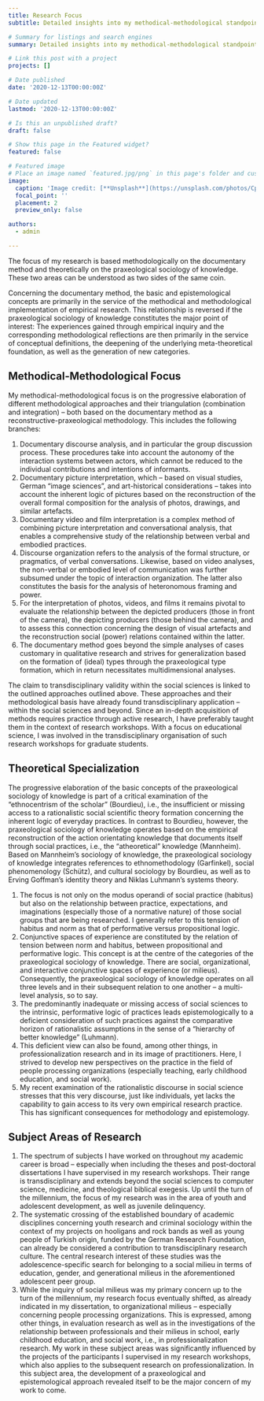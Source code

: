 ```yaml
---
title: Research Focus
subtitle: Detailed insights into my methodical-methodological standpoint, my theoretical specialization, and the empirical subject areas of my research.

# Summary for listings and search engines
summary: Detailed insights into my methodical-methodological standpoint, my theoretical specialization, and the empirical subject areas of my research.

# Link this post with a project
projects: []

# Date published
date: '2020-12-13T00:00:00Z'

# Date updated
lastmod: '2020-12-13T00:00:00Z'

# Is this an unpublished draft?
draft: false

# Show this page in the Featured widget?
featured: false

# Featured image
# Place an image named `featured.jpg/png` in this page's folder and customize its options here.
image:
  caption: 'Image credit: [**Unsplash**](https://unsplash.com/photos/CpkOjOcXdUY)'
  focal_point: ''
  placement: 2
  preview_only: false

authors:
  - admin

---
```


The focus of my research is based methodologically on the documentary method and theoretically on the praxeological sociology of knowledge. These two areas can be understood as two sides of the same coin.

Concerning the documentary method, the basic and epistemological concepts are primarily in the service of the methodical and methodological implementation of empirical research. This relationship is reversed if the praxeological sociology of knowledge constitutes the major point of interest: The experiences gained through empirical inquiry and the corresponding methodological reflections are then primarily in the service of conceptual definitions, the deepening of the underlying meta-theoretical foundation, as well as the generation of new categories.

## Methodical-Methodological Focus

My methodical-methodological focus is on the progressive elaboration of different methodological approaches and their triangulation (combination and integration) – both based on the documentary method as a reconstructive-praxeological methodology. This includes the following branches:

  1. Documentary discourse analysis, and in particular the group discussion process. These procedures take into account the autonomy of the interaction systems between actors, which cannot be reduced to the individual contributions and intentions of informants.
  2. Documentary picture interpretation, which – based on visual studies, German “image sciences”, and art-historical considerations – takes into account the inherent logic of pictures based on the reconstruction of the overall formal composition for the analysis of photos, drawings, and similar artefacts.
  3. Documentary video and film interpretation is a complex method of combining picture interpretation and conversational analysis, that enables a comprehensive study of the relationship between verbal and embodied practices.
  4. Discourse organization refers to the analysis of the formal structure, or pragmatics, of verbal conversations. Likewise, based on video analyses, the non-verbal or embodied level of communication was further subsumed under the topic of interaction organization. The latter also constitutes the basis for the analysis of heteronomous framing and power.
  5. For the interpretation of photos, videos, and films it remains pivotal to evaluate the relationship between the depicted producers (those in front of the camera), the depicting producers (those behind the camera), and to assess this connection concerning the design of visual artefacts and the reconstruction social (power) relations contained within the latter.
  6. The documentary method goes beyond the simple analyses of cases customary in qualitative research and strives for generalization based on the formation of (ideal) types through the praxeological type formation, which in return necessitates multidimensional analyses.

The claim to transdisciplinary validity within the social sciences is linked to the outlined approaches outlined above. These approaches and their methodological basis have already found transdisciplinary application – within the social sciences and beyond. Since an in-depth acquisition of methods requires practice through active research, I have preferably taught them in the context of research workshops. With a focus on educational science, I was involved in the transdisciplinary organisation of such research workshops for graduate students.

## Theoretical Specialization

The progressive elaboration of the basic concepts of the praxeological sociology of knowledge is part of a critical examination of the “ethnocentrism of the scholar” (Bourdieu), i.e., the insufficient or missing access to a rationalistic social scientific theory formation concerning the inherent logic of everyday practices. In contrast to Bourdieu, however, the praxeological sociology of knowledge operates based on the empirical reconstruction of the action orientating knowledge that documents itself through social practices, i.e., the “atheoretical” knowledge (Mannheim). Based on Mannheim’s sociology of knowledge, the praxeological sociology of knowledge integrates references to ethnomethodology (Garfinkel), social phenomenology (Schütz), and cultural sociology by Bourdieu, as well as to Erving Goffman’s identity theory and Niklas Luhmann’s systems theory.

  1. The focus is not only on the modus operandi of social practice (habitus) but also on the relationship between practice, expectations, and imaginations (especially those of a normative nature) of those social groups that are being researched. I generally refer to this tension of habitus and norm as that of performative versus propositional logic.
  2. Conjunctive spaces of experience are constituted by the relation of tension between norm and habitus, between propositional and performative logic. This concept is at the centre of the categories of the praxeological sociology of knowledge. There are social, organizational, and interactive conjunctive spaces of experience (or milieus). Consequently, the praxeological sociology of knowledge operates on all three levels and in their subsequent relation to one another – a multi-level analysis, so to say.
  3.	The predominantly inadequate or missing access of social sciences to the intrinsic, performative logic of practices leads epistemologically to a deficient consideration of such practices against the comparative horizon of rationalistic assumptions in the sense of a “hierarchy of better knowledge” (Luhmann).
  4.	This deficient view can also be found, among other things, in professionalization research and in its image of practitioners. Here, I strived to develop new perspectives on the practice in the field of people processing organizations (especially teaching, early childhood education, and social work).
  5.	My recent examination of the rationalistic discourse in social science stresses that this very discourse, just like individuals, yet lacks the capability to gain access to its very own empirical research practice. This has significant consequences for methodology and epistemology.


## Subject Areas of Research

1.	The spectrum of subjects I have worked on throughout my academic career is broad – especially when including the theses and post-doctoral dissertations I have supervised in my research workshops. Their range is transdisciplinary and extends beyond the social sciences to computer science, medicine, and theological biblical exegesis. Up until the turn of the millennium, the focus of my research was in the area of youth and adolescent development, as well as juvenile delinquency.
2.	The systematic crossing of the established boundary of academic disciplines concerning youth research and criminal sociology within the context of my projects on hooligans and rock bands as well as young people of Turkish origin, funded by the German Research Foundation, can already be considered a contribution to transdisciplinary research culture. The central research interest of these studies was the adolescence-specific search for belonging to a social milieu in terms of education, gender, and generational milieus in the aforementioned adolescent peer group.
3.	While the inquiry of social milieus was my primary concern up to the turn of the millennium, my research focus eventually shifted, as already indicated in my dissertation, to organizational milieus – especially concerning people processing organizations. This is expressed, among other things, in evaluation research as well as in the investigations of the relationship between professionals and their milieus in school, early childhood education, and social work, i.e., in professionalization research. My work in these subject areas was significantly influenced by the projects of the participants I supervised in my research workshops, which also applies to the subsequent research on professionalization. In this subject area, the development of a praxeological and epistemological approach revealed itself to be the major concern of my work to come.

